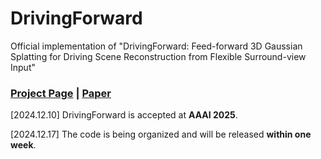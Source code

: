 # DrivingForward
Official implementation of "DrivingForward: Feed-forward 3D Gaussian Splatting for Driving Scene Reconstruction from Flexible Surround-view Input"

### [Project Page](https://fangzhou2000.github.io/projects/drivingforward/) | [Paper](https://arxiv.org/abs/2409.12753)

[2024.12.10] DrivingForward is accepted at **AAAI 2025**.

[2024.12.17] The code is being organized and will be released **within one week**.
